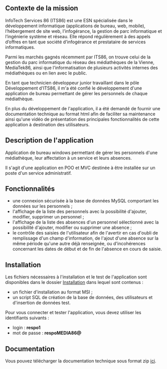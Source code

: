 ## Contexte de la mission
InfoTech Services 86 (ITS86) est une ESN spécialisée dans le développement informatique (applications de bureau, web, mobile), l’hébergement de site web, l’infogérance, la gestion de parc informatique et l’ingénierie système et réseau. Elle répond régulièrement à des appels d’offres en tant que société d’infogérance et prestataire de services informatiques.

Parmi les marchés gagnés récemment par ITS86, on trouve celui de la gestion du parc informatique du réseau des médiathèques de la Vienne, MediaTek86, ainsi que l'informatisation de plusieurs activités internes des médiathèques ou en lien avec le public.

En tant que technicien développeur junior travaillant dans le pôle Développement d'ITS86, il m'a été confié le développement d'une application de bureau permettant de gérer les personnels de chaque médiathèque.

En plus du développement de l'application, il a été demandé de fournir une documentation technique au format html afin de faciliter sa maintenance ainsi qu'une vidéo de présentation des principales fonctionnalités de cette application à destination des utilisateurs.

## Description de l'application
Application de bureau windows permettant de gérer les personnels d'une médiathèque, leur affectation à un service et leurs absences. 

Il s'agit d'une application en POO et MVC destinée à être installée sur un poste d'un service administratif.

## Fonctionnalités

* une connexion sécurisée à la base de données MySQL comportant les données sur les personnels ;
* l'affichage de la liste des personnels avec la possibilité d'ajouter, modifier, supprimer un personnel ;
* l'affichage de la liste des absences d'un personnel sélectionné avec la possibilité d'ajouter, modifier ou supprimer une absence ;
* le contrôle des saisies de l'utilisateur afin de l'avertir en cas d'oubli de remplissage d'un champ d'information, de l'ajout d'une absence sur la même période qu'une autre déjà renseignée, ou d'incohérences concernant les dates de début et de fin de l'absence en cours de saisie.

## Installation

Les fichiers nécessaires à l'installation et le test de l'application sont disponibles dans le dossier [Installation](https://github.com/filkat34/MediaTek86/tree/d0b8eb1b6a32e3bd3c997cd51c0cc8a8ae4f0259/Installation) dans lequel sont contenus :

* un fichier d'installation au format MSI ;
* un script SQL de création de la base de données, des utilisateurs et d'insertion de données test.

Pour vous connecter et tester l'application, vous devez utiliser les identifiants suivants :
* login : **respo1**
* mot de passe : **respoMEDIA86@**

## Documentation

Vous pouvez télécharger la documentation technique sous format zip [ici](https://github.com/filkat34/MediaTek86/blob/59e4719eb9a322fd6d08852ef28db17ddaaeba77/DocuTechnique.zip).


